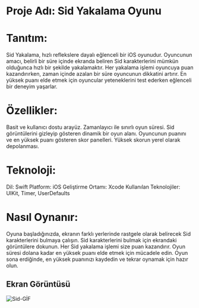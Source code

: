 # Proje Adı: Sid Yakalama Oyunu

# Tanıtım:
Sid Yakalama, hızlı reflekslere dayalı eğlenceli bir iOS oyunudur. Oyuncunun amacı, belirli bir süre içinde ekranda beliren Sid karakterlerini mümkün olduğunca hızlı bir şekilde yakalamaktır. Her yakalama işlemi oyuncuya puan kazandırırken, zaman içinde azalan bir süre oyuncunun dikkatini artırır. En yüksek puanı elde etmek için oyuncular yeteneklerini test ederken eğlenceli bir deneyim yaşarlar.

# Özellikler:

Basit ve kullanıcı dostu arayüz.
Zamanlayıcı ile sınırlı oyun süresi.
Sid görüntülerini gizleyip gösteren dinamik bir oyun alanı.
Oyuncunun puanını ve en yüksek puanı gösteren skor panelleri.
Yüksek skorun yerel olarak depolanması.

# Teknoloji:

Dil: Swift
Platform: iOS
Geliştirme Ortamı: Xcode
Kullanılan Teknolojiler: UIKit, Timer, UserDefaults

# Nasıl Oynanır:

Oyuna başladığınızda, ekranın farklı yerlerinde rastgele olarak belirecek Sid karakterlerini bulmaya çalışın.
Sid karakterlerini bulmak için ekrandaki görüntülere dokunun.
Her Sid yakalama işlemi size puan kazandırır.
Oyun süresi dolana kadar en yüksek puanı elde etmek için mücadele edin.
Oyun sona erdiğinde, en yüksek puanınızı kaydedin ve tekrar oynamak için hazır olun.

<h2>Ekran Görüntüsü</h2>

![Sid-GİF](https://github.com/Sabricetin/Sid-Yakalama-Oyunu/assets/114506296/d38768dc-87e5-41c7-b58b-6fedd79abc68)

